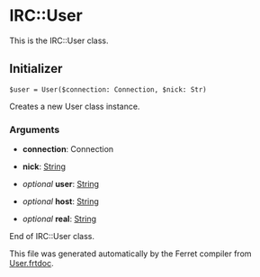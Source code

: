 # IRC::User

This is the IRC::User class.




## Initializer

```
$user = User($connection: Connection, $nick: Str)
```

Creates a new User class instance.


### Arguments

* __connection__: Connection  

* __nick__: [String](/std/doc/String.md)  

* *optional* __user__: [String](/std/doc/String.md)  

* *optional* __host__: [String](/std/doc/String.md)  

* *optional* __real__: [String](/std/doc/String.md)  








End of IRC::User class.

This file was generated automatically by the Ferret compiler from
[User.frtdoc](../User.frtdoc).